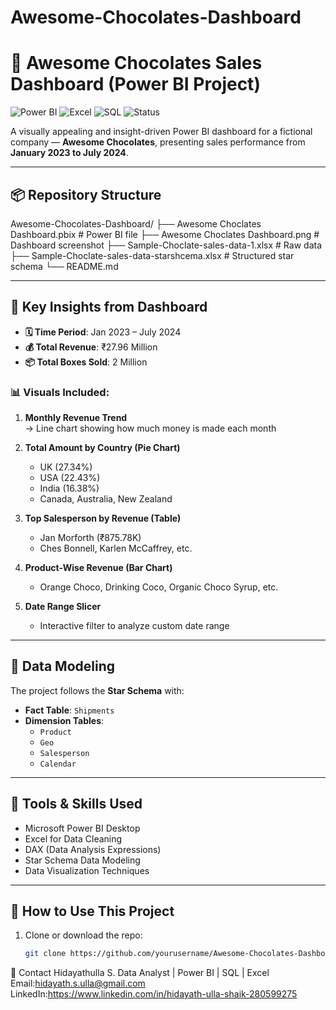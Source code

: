 # Awesome-Chocolates-Dashboard

# 🍫 Awesome Chocolates Sales Dashboard (Power BI Project)

![Power BI](https://img.shields.io/badge/Microsoft-Power%20BI-yellow?logo=powerbi&logoColor=white)
![Excel](https://img.shields.io/badge/Microsoft-Excel-green?logo=microsoft-excel)
![SQL](https://img.shields.io/badge/Data-SQL-blue)
![Status](https://img.shields.io/badge/Project-Completed-brightgreen)

A visually appealing and insight-driven Power BI dashboard for a fictional company — **Awesome Chocolates**, presenting sales performance from **January 2023 to July 2024**.

---

## 📦 Repository Structure

Awesome-Chocolates-Dashboard/
├── Awesome Choclates Dashboard.pbix # Power BI file
├── Awesome Choclates Dashboard.png # Dashboard screenshot
├── Sample-Choclate-sales-data-1.xlsx # Raw data
├── Sample-Choclate-sales-data-starshcema.xlsx # Structured star schema
└── README.md


---

## 🌟 Key Insights from Dashboard

- **🗓️ Time Period**: Jan 2023 – July 2024
- **💰 Total Revenue**: ₹27.96 Million
- **📦 Total Boxes Sold**: 2 Million

### 📊 Visuals Included:

1. **Monthly Revenue Trend**  
   → Line chart showing how much money is made each month

2. **Total Amount by Country (Pie Chart)**  
   - UK (27.34%)  
   - USA (22.43%)  
   - India (16.38%)  
   - Canada, Australia, New Zealand

3. **Top Salesperson by Revenue (Table)**  
   - Jan Morforth (₹875.78K)  
   - Ches Bonnell, Karlen McCaffrey, etc.

4. **Product-Wise Revenue (Bar Chart)**  
   - Orange Choco, Drinking Coco, Organic Choco Syrup, etc.

5. **Date Range Slicer**  
   - Interactive filter to analyze custom date range

---

## 🧱 Data Modeling

The project follows the **Star Schema** with:

- **Fact Table**: `Shipments`  
- **Dimension Tables**:  
  - `Product`  
  - `Geo`  
  - `Salesperson`  
  - `Calendar`

---

## 🔧 Tools & Skills Used

- Microsoft Power BI Desktop
- Excel for Data Cleaning
- DAX (Data Analysis Expressions)
- Star Schema Data Modeling
- Data Visualization Techniques

---

## 🚀 How to Use This Project

1. Clone or download the repo:
   ```bash
   git clone https://github.com/yourusername/Awesome-Chocolates-Dashboard.git
📩 Contact
Hidayathulla S.
Data Analyst | Power BI | SQL | Excel
Email:hidayath.s.ulla@gmail.com
LinkedIn:https://www.linkedin.com/in/hidayath-ulla-shaik-280599275
